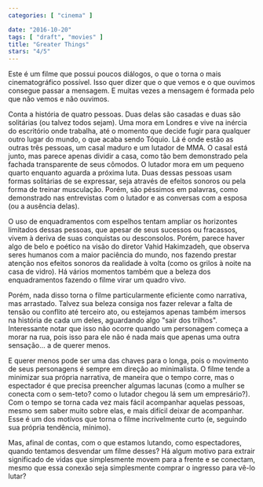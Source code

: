 ```yaml
---
categories: [ "cinema" ]

date: "2016-10-20"
tags: [ "draft", "movies" ]
title: "Greater Things"
stars: "4/5"
---
```

Este é um filme que possui poucos diálogos, o que o torna o mais cinematográfico possível. Isso quer dizer que o que vemos e o que ouvimos consegue passar a mensagem. E muitas vezes a mensagem é formada pelo que não vemos e não ouvimos.

Conta a história de quatro pessoas. Duas delas são casadas e duas são solitárias (ou talvez todos sejam). Uma mora em Londres e vive na inércia do escritório onde trabalha, até o momento que decide fugir para qualquer outro lugar do mundo, o que acaba sendo Tóquio. Lá é onde estão as outras três pessoas, um casal maduro e um lutador de MMA. O casal está junto, mas parece apenas dividir a casa, como tão bem demonstrado pela fachada transparente de seus cômodos. O lutador mora em um pequeno quarto enquanto aguarda a próxima luta. Duas dessas pessoas usam formas solitárias de se expressar, seja através de efeitos sonoros ou pela forma de treinar musculação. Porém, são péssimos em palavras, como demonstrado nas entrevistas com o lutador e as conversas com a esposa (ou a ausência delas).

O uso de enquadramentos com espelhos tentam ampliar os horizontes limitados dessas pessoas, que apesar de seus sucessos ou fracassos, vivem à deriva de suas conquistas ou desconsolos. Porém, parece haver algo de belo e poético na visão do diretor Vahid Hakimzadeh, que observa seres humanos com a maior paciência do mundo, nos fazendo prestar atenção nos efeitos sonoros da realidade à volta (como os grilos à noite na casa de vidro). Há vários momentos também que a beleza dos enquadramentos fazendo o filme virar um quadro vivo.

Porém, nada disso torna o filme particularmente eficiente como narrativa, mas arrastado. Talvez sua beleza consiga nos fazer relevar a falta de tensão ou conflito até terceiro ato, ou estejamos apenas também imersos na história de cada um deles, aguardando algo "sair dos trilhos". Interessante notar que isso não ocorre quando um personagem começa a morar na rua, pois isso para ele não é nada mais que apenas uma outra sensação... a de querer menos.

E querer menos pode ser uma das chaves para o longa, pois o movimento de seus personagens é sempre em direção ao minimalista. O filme tende a minimizar sua própria narrativa, de maneira que o tempo corre, mas o espectador é que precisa preencher algumas lacunas (como a mulher se conecta com o sem-teto? como o lutador chegou lá sem um empresário?). Com o tempo se torna cada vez mais fácil acompanhar aquelas pessoas, mesmo sem saber muito sobre elas, e mais difícil deixar de acompanhar. Esse é um dos motivos que torna o filme incrivelmente curto (e, seguindo sua própria tendência, mínimo).

Mas, afinal de contas, com o que estamos lutando, como espectadores, quando tentamos desvendar um filme desses? Há algum motivo para extrair significado de vidas que simplesmente movem para a frente e se conectam, mesmo que essa conexão seja simplesmente comprar o ingresso para vê-lo lutar?
